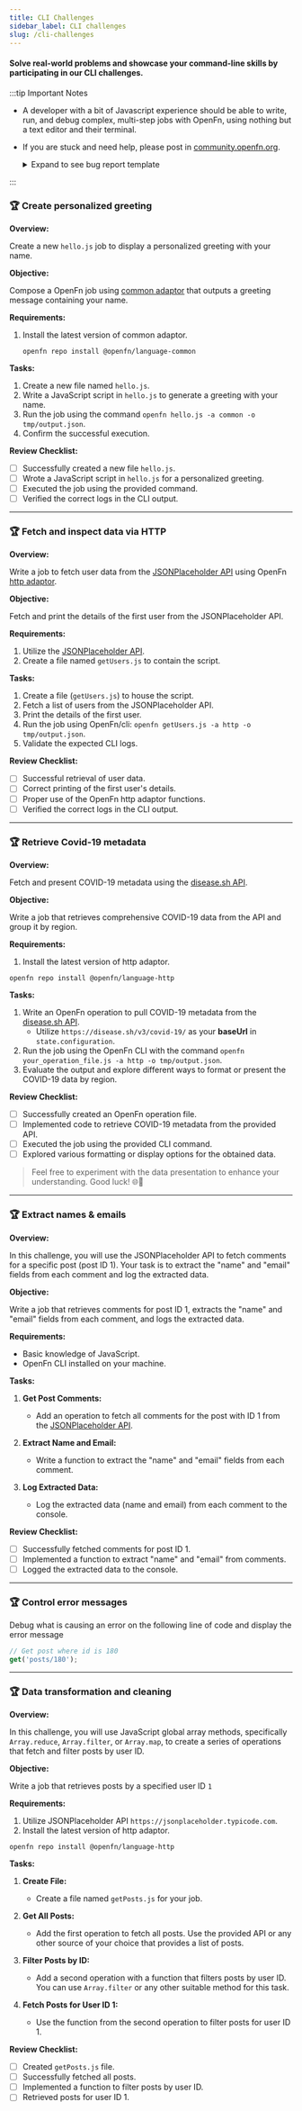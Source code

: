 ```yaml
---
title: CLI Challenges
sidebar_label: CLI challenges
slug: /cli-challenges
---
```


#### Solve real-world problems and showcase your command-line skills by participating in our CLI challenges.

:::tip Important Notes

- A developer with a bit of Javascript experience should be able to write, run,
  and debug complex, multi-step jobs with OpenFn, using nothing but a text
  editor and their terminal.
- If you are stuck and need help, please post in
  [community.openfn.org](https://community.openfn.org).
  <details>
  <summary>Expand to see bug report template</summary>

  ```

  Subject: Bug Report - [Brief Description]

  **Description:**
  [Concise description of the bug.]

  **Steps to Reproduce:**
  1.
  2.
  3.

  **Environment:**
  - OS: [e.g., Windows 10]
  - CLI: [e.g., v0.4.11]
  - Node: [e.g., v 18.17.1]
  - NPM: [e.g., 8.19.2]

  **Attachments:**
  [Screenshots, error messages, or relevant files.]

  ```

  </details>

:::

### 🏆 Create personalized greeting

**Overview:**

Create a new `hello.js` job to display a personalized greeting with your name.

**Objective:**

Compose a OpenFn job using [common adaptor](/adaptors/packages/common-docs) that
outputs a greeting message containing your name.

**Requirements:**

1. Install the latest version of common adaptor.

   ```
   openfn repo install @openfn/language-common
   ```

**Tasks:**

1. Create a new file named `hello.js`.
2. Write a JavaScript script in `hello.js` to generate a greeting with your
   name.
3. Run the job using the command `openfn hello.js -a common -o tmp/output.json`.
4. Confirm the successful execution.

**Review Checklist:**

- [ ] Successfully created a new file `hello.js`.
- [ ] Wrote a JavaScript script in `hello.js` for a personalized greeting.
- [ ] Executed the job using the provided command.
- [ ] Verified the correct logs in the CLI output.

---

### 🏆 Fetch and inspect data via HTTP

**Overview:**

Write a job to fetch user data from the
[JSONPlaceholder API](https://jsonplaceholder.typicode.com/users) using OpenFn
[http adaptor](/adaptors/packages/http-docs).

**Objective:**

Fetch and print the details of the first user from the JSONPlaceholder API.

**Requirements:**

1. Utilize the
   [JSONPlaceholder API](https://jsonplaceholder.typicode.com/users).
2. Create a file named `getUsers.js` to contain the script.

**Tasks:**

1. Create a file (`getUsers.js`) to house the script.
2. Fetch a list of users from the JSONPlaceholder API.
3. Print the details of the first user.
4. Run the job using OpenFn/cli:
   `openfn getUsers.js -a http -o tmp/output.json`.
5. Validate the expected CLI logs.

**Review Checklist:**

- [ ] Successful retrieval of user data.
- [ ] Correct printing of the first user's details.
- [ ] Proper use of the OpenFn http adaptor functions.
- [ ] Verified the correct logs in the CLI output.

---

### 🏆 Retrieve Covid-19 metadata

**Overview:**

Fetch and present COVID-19 metadata using the
[disease.sh API](https://disease.sh/).

**Objective:**

Write a job that retrieves comprehensive COVID-19 data from the API and group it
by region.

**Requirements:**

1.  Install the latest version of http adaptor.

```
openfn repo install @openfn/language-http
```

**Tasks:**

1. Write an OpenFn operation to pull COVID-19 metadata from the
   [disease.sh API](https://disease.sh/).
   - Utilize `https://disease.sh/v3/covid-19/` as your **baseUrl** in
     `state.configuration`.
2. Run the job using the OpenFn CLI with the command
   `openfn your_operation_file.js -a http -o tmp/output.json`.
3. Evaluate the output and explore different ways to format or present the
   COVID-19 data by region.

**Review Checklist:**

- [ ] Successfully created an OpenFn operation file.
- [ ] Implemented code to retrieve COVID-19 metadata from the provided API.
- [ ] Executed the job using the provided CLI command.
- [ ] Explored various formatting or display options for the obtained data.

> Feel free to experiment with the data presentation to enhance your
> understanding. Good luck! 🌐🦠

---

### 🏆 Extract names & emails

**Overview:**

In this challenge, you will use the JSONPlaceholder API to fetch comments for a
specific post (post ID 1). Your task is to extract the "name" and "email" fields
from each comment and log the extracted data.

**Objective:**

Write a job that retrieves comments for post ID 1, extracts the "name" and
"email" fields from each comment, and logs the extracted data.

**Requirements:**

- Basic knowledge of JavaScript.
- OpenFn CLI installed on your machine.

**Tasks:**

1. **Get Post Comments:**

   - Add an operation to fetch all comments for the post with ID 1 from the
     [JSONPlaceholder API](https://jsonplaceholder.typicode.com/posts/1/comments).

2. **Extract Name and Email:**

   - Write a function to extract the "name" and "email" fields from each
     comment.

3. **Log Extracted Data:**
   - Log the extracted data (name and email) from each comment to the console.

**Review Checklist:**

- [ ] Successfully fetched comments for post ID 1.
- [ ] Implemented a function to extract "name" and "email" from comments.
- [ ] Logged the extracted data to the console.

---

### 🏆 Control error messages

Debug what is causing an error on the following line of code and display the
error message

```jsx
// Get post where id is 180
get('posts/180');
```

---

### 🏆 Data transformation and cleaning

**Overview:**

In this challenge, you will use JavaScript global array methods, specifically
`Array.reduce`, `Array.filter`, or `Array.map`, to create a series of operations
that fetch and filter posts by user ID.

**Objective:**

Write a job that retrieves posts by a specified user ID `1`

**Requirements:**

1. Utilize JSONPlaceholder API `https://jsonplaceholder.typicode.com`.
2. Install the latest version of http adaptor.

```
openfn repo install @openfn/language-http
```

**Tasks:**

1. **Create File:**

   - Create a file named `getPosts.js` for your job.

2. **Get All Posts:**

   - Add the first operation to fetch all posts. Use the provided API or any
     other source of your choice that provides a list of posts.

3. **Filter Posts by ID:**

   - Add a second operation with a function that filters posts by user ID. You
     can use `Array.filter` or any other suitable method for this task.

4. **Fetch Posts for User ID 1:**

   - Use the function from the second operation to filter posts for user ID 1.

**Review Checklist:**

- [ ] Created `getPosts.js` file.
- [ ] Successfully fetched all posts.
- [ ] Implemented a function to filter posts by user ID.
- [ ] Retrieved posts for user ID 1.
